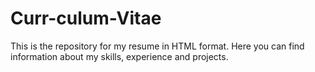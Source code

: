 # Curr-culum-Vitae
This is the repository for my resume in HTML format. Here you can find information about my skills, experience and projects.
